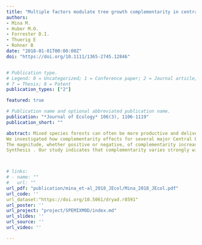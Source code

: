 ```yaml
---
title: "Multiple factors modulate tree growth complementarity in central European mixed forests"
authors:
- Mina M.
- Huber M.O.
- Forrester D.I. 
- Thuerig E
- Rohner B 
date: "2018-01-01T00:00:00Z"
doi: "https://doi.org/10.1111/1365-2745.12846"


# Publication type.
# Legend: 0 = Uncategorized; 1 = Conference paper; 2 = Journal article; 3 = Preprint / Working Paper; 4 = Report; 5 = Book; 6 = Book section;
# 7 = Thesis; 8 = Patent
publication_types: ["2"]

featured: true

# Publication name and optional abbreviated publication name.
publication: "*Journal of Ecology* 106(3), 1106-1119"
publication_short: ""

abstract: Mixed species forests can often be more productive and deliver higher levels of ecosystem services and functions than monocultures. However, complementarity effects for any given tree species are difficult to generalize because they can vary greatly along gradients of climatic conditions and resource availability. Identifying the conditions where species diversity can positively influence productivity is crucial. To date, few studies have examined how growth complementarity across species and mixture types is modulated by stand and environmental factors, and fewer have considered more than one or two factors.
We investigated how complementarity effects for several major Central European tree species change with climatic and edaphic conditions, and with stand structural characteristics, including species composition. We used data from the Swiss National Forest Inventory, which is based on 3,231 plots of pure and mixed stands (19 mixture types) across a broad environmental gradient, to test (i) how mixing effects change depending on the identity of the admixed species and (ii) if complementarity consistently increases when environmental conditions become harsher.
The magnitude, whether positive or negative, of complementarity increased with increasing stand density and stand developmental stage, but no general pattern could be identified across mixture types. Complementarity for many species increased as drought intensity and temperature increased, but not for all species and mixture types. While soil conditions, nitrogen and site topography influenced complementarity for many species, there was no general pattern (increases and decreases were observed).
Synthesis . Our study indicates that complementarity varies strongly with stand density and stand development as well as with topographic, climatic and soil conditions. This emphasizes the need to account for site‐dependent conditions when exploring mixture effects in relation to forest productivity. We found that under certain conditions (i.e. increasing drought, higher temperature), mixed forests can promote individual tree growth in Central European temperate forests. However, careful assessments depending on the species composing the stands are required under changing resource availability as well as under different levels of stand density and development.



# links:
# - name: ""
#   url: ""
url_pdf: "publication/mina_et-al_2018_JEcol/Mina_2018_JEcol.pdf"
url_code: ''
url_dataset:"https://doi.org/10.5061/dryad.r8591"
url_poster: ''
url_project: "project/SPEMIXMOD/index.md"
url_slides: ''
url_source: ''
url_video: ''

---
```

